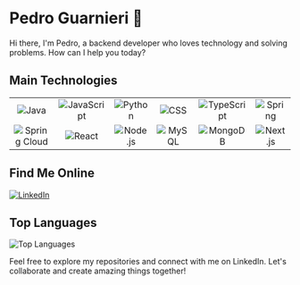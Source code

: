 # Pedro Guarnieri :whale2:

Hi there, I'm Pedro, a backend developer who loves technology and solving problems. How can I help you today?

## Main Technologies


<table>
  <tr>
    <td align="center">
      <img src="https://img.shields.io/badge/Java-ED8B00?style=for-the-badge&logo=openjdk&logoColor=white" alt="Java">
    </td>
    <td align="center">
      <img src="https://img.shields.io/badge/JavaScript-F7DF1E?style=for-the-badge&logo=javascript&logoColor=black" alt="JavaScript">
    </td>
    <td align="center">
      <img src="https://img.shields.io/badge/Python-3776AB?style=for-the-badge&logo=python&logoColor=white" alt="Python">
    </td>
    <td align="center">
      <img src="https://img.shields.io/badge/CSS-1572B6?style=for-the-badge&logo=css3&logoColor=white" alt="CSS">
    </td>
    <td align="center">
      <img src="https://img.shields.io/badge/TypeScript-3178C6?style=for-the-badge&logo=typescript&logoColor=white" alt="TypeScript">
    </td>
    <td align="center">
      <img src="https://img.shields.io/badge/Spring-6DB33F?style=for-the-badge&logo=spring&logoColor=white" alt="Spring">
    </td>
  </tr>
  <tr>
    <td align="center">
      <img src="https://img.shields.io/badge/Spring%20Cloud-007ACC?style=for-the-badge&logo=spring&logoColor=white" alt="Spring Cloud">
    </td>
    <td align="center">
      <img src="https://img.shields.io/badge/React-61DAFB?style=for-the-badge&logo=react&logoColor=black" alt="React">
    </td>
    <td align="center">
      <img src="https://img.shields.io/badge/Node.js-339933?style=for-the-badge&logo=node.js&logoColor=white" alt="Node.js">
    </td>
    <td align="center">
      <img src="https://img.shields.io/badge/MySQL-4479A1?style=for-the-badge&logo=mysql&logoColor=white" alt="MySQL">
    </td>
    <td align="center">
      <img src="https://img.shields.io/badge/MongoDB-47A248?style=for-the-badge&logo=mongodb&logoColor=white" alt="MongoDB">
    </td>
    <td align="center">
      <img src="https://img.shields.io/badge/Next.js-000000?style=for-the-badge&logo=next.js&logoColor=white" alt="Next.js">
    </td>
    <!-- Adicione mais colunas aqui, se necessário -->
  </tr>
</table>

## Find Me Online

[![LinkedIn](https://img.shields.io/badge/LinkedIn-0077B5?style=for-the-badge&logo=linkedin&logoColor=white)](https://www.linkedin.com/in/pedro-guarnieri-152731252/)

## Top Languages

![Top Languages](https://github-readme-stats.vercel.app/api/top-langs/?username=pdr606&layout=compact&theme=dark)


Feel free to explore my repositories and connect with me on LinkedIn. Let's collaborate and create amazing things together!



